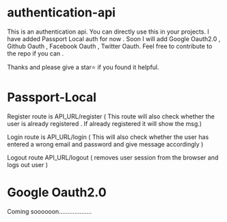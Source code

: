 # authentication-api
This is an authentication api. You can directly use this in your projects.
I have added Passport Local auth for now . Soon I will add Google Oauth2.0 , Github Oauth , Facebook Oauth , Twitter Oauth. 
Feel free to contribute to the repo if you can .


Thanks and please give a star⭐ if you found it helpful.


# Passport-Local
Register route is API_URL/register ( This route will also check whether the user is already registered .
If already registered it will show the msg.)

Login route is API_URL/login ( This will also check whether the user has entered a wrong email and password and give message accordingly ) 

Logout route API_URL/logout ( removes user session from the browser and logs out user ) 


# Google Oauth2.0
Coming soooooon...................
